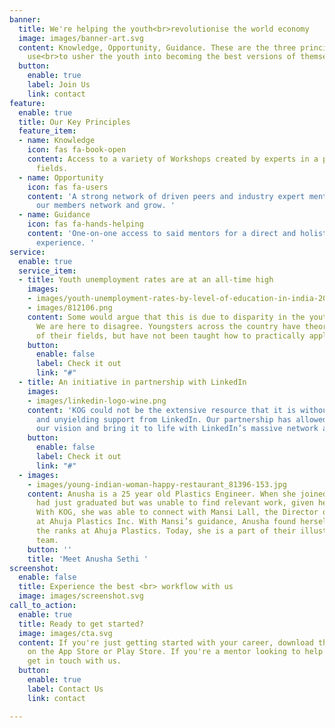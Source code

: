 ```yaml
---
banner:
  title: We're helping the youth<br>revolutionise the world economy
  image: images/banner-art.svg
  content: Knowledge, Opportunity, Guidance. These are the three principles that we
    use<br>to usher the youth into becoming the best versions of themselves
  button:
    enable: true
    label: Join Us
    link: contact
feature:
  enable: true
  title: Our Key Principles
  feature_item:
  - name: Knowledge
    icon: fas fa-book-open
    content: Access to a variety of Workshops created by experts in a plethora of
      fields.
  - name: Opportunity
    icon: fas fa-users
    content: 'A strong network of driven peers and industry expert mentors to help
      our members network and grow. '
  - name: Guidance
    icon: fas fa-hands-helping
    content: 'One-on-one access to said mentors for a direct and holistic learning
      experience. '
service:
  enable: true
  service_item:
  - title: Youth unemployment rates are at an all-time high
    images:
    - images/youth-unemployment-rates-by-level-of-education-in-india-2012-2018.jpg
    - images/812106.png
    content: Some would argue that this is due to disparity in the youth’s skill levels.
      We are here to disagree. Youngsters across the country have theoretical understanding
      of their fields, but have not been taught how to practically apply themselves.
    button:
      enable: false
      label: Check it out
      link: "#"
  - title: An initiative in partnership with LinkedIn
    images:
    - images/linkedin-logo-wine.png
    content: 'KOG could not be the extensive resource that it is without the help
      and unyielding support from LinkedIn. Our partnership has allowed us to take
      our vision and bring it to life with LinkedIn’s massive network and resources. '
    button:
      enable: false
      label: Check it out
      link: "#"
  - images:
    - images/young-indian-woman-happy-restaurant_81396-153.jpg
    content: Anusha is a 25 year old Plastics Engineer. When she joined KOG, Anusha
      had just graduated but was unable to find relevant work, given her niche speciality.
      With KOG, she was able to connect with Mansi Lall, the Director of Operations
      at Ahuja Plastics Inc. With Mansi’s guidance, Anusha found herself working up
      the ranks at Ahuja Plastics. Today, she is a part of their illustrative engineering
      team.
    button: ''
    title: 'Meet Anusha Sethi '
screenshot:
  enable: false
  title: Experience the best <br> workflow with us
  image: images/screenshot.svg
call_to_action:
  enable: true
  title: Ready to get started?
  image: images/cta.svg
  content: If you're just getting started with your career, download the K.O.G application
    on the App Store or Play Store. If you're a mentor looking to help our project,
    get in touch with us.
  button:
    enable: true
    label: Contact Us
    link: contact

---
```

